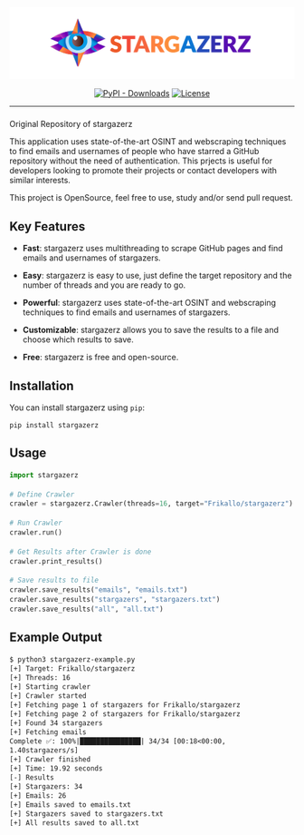 <div align="center">

[![](./stargazerz/Assets/banner.png)](https://github.com/Frikallo/stargazerz)

[![PyPI - Downloads](https://img.shields.io/pypi/dd/stargazerz?color=orange)](https://github.com/Frikallo/MISST/releases/latest) [![License](https://img.shields.io/github/license/frikallo/stargazerz?color=orange)](https://github.com/Frikallo/MISST/blob/main/LICENSE) 

</div>

---

###

Original Repository of stargazerz

This application uses state-of-the-art OSINT and webscraping techniques to find emails and usernames of people who have starred a GitHub repository without the need of authentication. This prjects is useful for developers looking to promote their projects or contact developers with similar interests.

This project is OpenSource, feel free to use, study and/or send pull request.

## Key Features

- **Fast**: stargazerz uses multithreading to scrape GitHub pages and find emails and usernames of stargazers.

- **Easy**: stargazerz is easy to use, just define the target repository and the number of threads and you are ready to go.

- **Powerful**: stargazerz uses state-of-the-art OSINT and webscraping techniques to find emails and usernames of stargazers.

- **Customizable**: stargazerz allows you to save the results to a file and choose which results to save.

- **Free**: stargazerz is free and open-source.

## Installation

You can install stargazerz using `pip`:

```shell
pip install stargazerz
```

## Usage
```python
import stargazerz

# Define Crawler
crawler = stargazerz.Crawler(threads=16, target="Frikallo/stargazerz")

# Run Crawler
crawler.run()

# Get Results after Crawler is done
crawler.print_results()

# Save results to file
crawler.save_results("emails", "emails.txt")
crawler.save_results("stargazers", "stargazers.txt")
crawler.save_results("all", "all.txt")
```

## Example Output
```shell
$ python3 stargazerz-example.py
[+] Target: Frikallo/stargazerz
[+] Threads: 16
[+] Starting crawler
[+] Crawler started
[+] Fetching page 1 of stargazers for Frikallo/stargazerz
[+] Fetching page 2 of stargazers for Frikallo/stargazerz
[+] Found 34 stargazers
[+] Fetching emails
Complete ✅: 100%|███████████████| 34/34 [00:18<00:00,  1.40stargazers/s]
[+] Crawler finished
[+] Time: 19.92 seconds
[-] Results
[+] Stargazers: 34
[+] Emails: 26
[+] Emails saved to emails.txt
[+] Stargazers saved to stargazers.txt
[+] All results saved to all.txt
```


